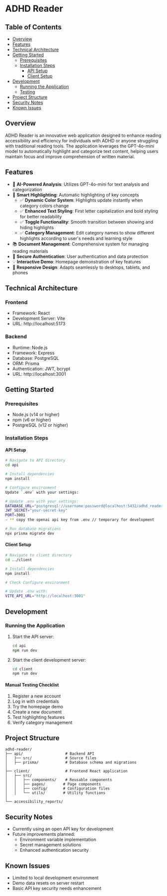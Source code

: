 # ADHD Reader

## Table of Contents
- [Overview](#overview)
- [Features](#features)
- [Technical Architecture](#technical-architecture)
- [Getting Started](#getting-started)
  - [Prerequisites](#prerequisites)
  - [Installation Steps](#installation-steps)
    - [API Setup](#api-setup)
    - [Client Setup](#client-setup)
- [Development](#development)
  - [Running the Application](#running-the-application)
  - [Testing](#testing)
- [Project Structure](#project-structure)
- [Security Notes](#security-notes)
- [Known Issues](#known-issues)

## Overview
ADHD Reader is an innovative web application designed to enhance reading accessibility and efficiency for individuals with ADHD or anyone struggling with traditional reading tools. The application leverages the GPT-4o-mini model to automatically highlight and categorize text content, helping users maintain focus and improve comprehension of written material.

## Features
- 🤖 **AI-Powered Analysis**: Utilizes GPT-4o-mini for text analysis and categorization
- 🎨 **Smart Highlighting**: Automatic highlighting of key concepts
  - ✅ **Dynamic Color System**: Highlights update instantly when category colors change
  - ✅ **Enhanced Text Styling**: First letter capitalization and bold styling for better readability
  - ✅ **Toggle Functionality**: Smooth transition between showing and hiding highlights
  - ✅ **Category Management**: Edit category names to show different highlights according to user's needs and learning style
- 📚 **Document Management**: Comprehensive system for managing reading materials
- 🔐 **Secure Authentication**: User authentication and data protection
- 💡 **Interactive Demo**: Homepage demonstration of key features
- 📱 **Responsive Design**: Adapts seamlessly to desktops, tablets, and phones

## Technical Architecture
### Frontend
- Framework: React
- Development Server: Vite
- URL: http://localhost:5173

### Backend
- Runtime: Node.js
- Framework: Express
- Database: PostgreSQL
- ORM: Prisma
- Authentication: JWT, bcrypt
- URL: http://localhost:3001

## Getting Started

### Prerequisites
- Node.js (v14 or higher)
- npm (v6 or higher)
- PostgreSQL (v12 or higher)

### Installation Steps

#### API Setup
```bash
# Navigate to API directory
cd api

# Install dependencies
npm install

# Configure environment
Update `.env` with your settings:

# Update .env with your settings:
DATABASE_URL="postgresql://username:password@localhost:5432/adhd_reader"
JWT_SECRET="your-secret-key"
PORT=3001
- ** copy the openai api key from .env // temporary for development

# Run database migrations
npx prisma migrate dev
```

#### Client Setup
```bash
# Navigate to client directory
cd ../client

# Install dependencies
npm install

# Check Configure environment

# Update .env with:
VITE_API_URL="http://localhost:3001"
```

## Development

### Running the Application
1. Start the API server:
   ```bash
   cd api
   npm run dev
   ```

2. Start the client development server:
   ```bash
   cd client
   npm run dev
   ```



#### Manual Testing Checklist
1. Register a new account
2. Log in with credentials
3. Try the homepage demo
4. Create a new document
5. Test highlighting features
6. Verify category management

## Project Structure
```
adhd-reader/
├── api/                   # Backend API
│   ├── src/               # Source files
│   ├── prisma/            # Database schema and migrations
│ 
├── client/                # Frontend React application
│   ├── src/
│   │   ├── components/    # Reusable components
│   │   ├── pages/        # Page components
│   │   ├── config/       # Configuration files
│   │   └── utils/        # Utility functions
│ 
└── accessibility_reports/
```

## Security Notes
- Currently using an open API key for development
- Future improvements planned:
  - Environment variable implementation
  - Secret management solutions
  - Enhanced authentication security

## Known Issues
- Limited to local development environment
- Demo data resets on server restart
- Basic API key security needs enhancement

